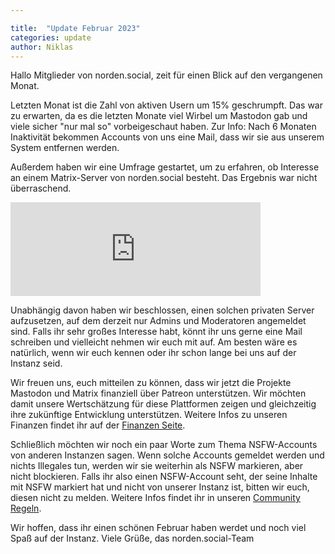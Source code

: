 ```yaml
---

title:  "Update Februar 2023"
categories: update
author: Niklas
---
```


Hallo Mitglieder von norden.social, zeit für einen Blick auf den vergangenen Monat.

Letzten Monat ist die Zahl von aktiven Usern um 15% geschrumpft. Das war zu erwarten, da es die letzten Monate viel Wirbel um Mastodon gab und viele sicher "nur mal so" vorbeigeschaut haben. Zur Info: Nach 6 Monaten Inaktivität bekommen Accounts von uns eine Mail, dass wir sie aus unserem System entfernen werden.

Außerdem haben wir eine Umfrage gestartet, um zu erfahren, ob Interesse an einem Matrix-Server von norden.social besteht. Das Ergebnis war nicht überraschend.

<iframe src="https://norden.social/@leuchtturm/109738580357323605/embed" class="mastodon-embed" style="max-width: 100%; border: 0" width="400" allowfullscreen="allowfullscreen"></iframe><script src="https://norden.social/embed.js" async="async"></script>

Unabhängig davon haben wir beschlossen, einen solchen privaten Server aufzusetzen, auf dem derzeit nur Admins und Moderatoren angemeldet sind. Falls ihr sehr großes Interesse habt, könnt ihr uns gerne eine Mail schreiben und vielleicht nehmen wir euch mit auf. Am besten wäre es natürlich, wenn wir euch kennen oder ihr schon lange bei uns auf der Instanz seid.

Wir freuen uns, euch mitteilen zu können, dass wir jetzt die Projekte Mastodon und Matrix finanziell über Patreon unterstützen. Wir möchten damit unsere Wertschätzung für diese Plattformen zeigen und gleichzeitig ihre zukünftige Entwicklung unterstützen. Weitere Infos zu unseren Finanzen findet ihr auf der [Finanzen Seite](https://blog.norden.social/finanzielles/).

Schließlich möchten wir noch ein paar Worte zum Thema NSFW-Accounts von anderen Instanzen sagen. Wenn solche Accounts gemeldet werden und nichts Illegales tun, werden wir sie weiterhin als NSFW markieren, aber nicht blockieren. Falls ihr also einen NSFW-Account seht, der seine Inhalte mit NSFW markiert hat und nicht von unserer Instanz ist, bitten wir euch, diesen nicht zu melden. Weitere Infos findet ihr in unseren [Community Regeln](https://blog.norden.social/regeln/).

Wir hoffen, dass ihr einen schönen Februar haben werdet und noch viel Spaß auf der Instanz.
Viele Grüße, das norden.social-Team

